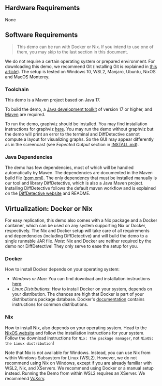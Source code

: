 ## Hardware Requirements

None

## Software Requirements

> This demo can be run with Docker or Nix. If you intend to use one of them, you may skip to the last section in this document. 

We do not require a certain operating system or prepared environment.
For downloading this demo, we recommend Git (installing Git is explained in [this article](https://github.com/git-guides/install-git)).
The setup is tested on Windows 10, WSL2, Manjaro, Ubuntu, NixOS and MacOS Monterey.

### Toolchain
This demo is a Maven project based on Java 17.

To build the demo, a [Java development toolkit](https://www.oracle.com/java/technologies/downloads/) of version 17 or higher, and [Maven](https://maven.apache.org/) are required.

To run the demo, graphviz should be installed. You may find installation instructions for graphviz [here](https://graphviz.org/download/).
You may run the demo without graphviz but the demo will print an error to the terminal and DiffDetective cannot compute a layout for visualizing graphs.
So the GUI may appear differently as in the screencast (see _Expected Output_ section in [INSTALL.md](INSTALL.md)).

### Java Dependencies
The demo has few dependencies, most of which will be handled automatically by Maven.
The dependencies are documented in the Maven build file ([pom.xml](pom.xml)).
The only dependency that must be installed manually is our tool and library DiffDetective, which is also a Java Maven project.
Installing DiffDetective follows the default maven workflow and is explained on the [DiffDetective website](https://variantsync.github.io/DiffDetective/) and README.

## Virtualization: Docker or Nix
For easy replication, this demo also comes with a Nix package and a Docker container, which can be used on any system supporting Nix or Docker, respectively.
The Nix and Docker setup will take care of all requirements and dependencies (including DiffDetective) and will build the demo to a single runnable JAR file.
_Note_: Nix and Docker are neither required by the demo nor DiffDetective! They only serve to ease the setup for you.

### Docker

How to install Docker depends on your operating system:

- _Windows or Mac_: You can find download and installation instructions [here](https://www.docker.com/get-started).
- _Linux Distributions_: How to install Docker on your system, depends on your distribution. The chances are high that Docker is part of your distributions package database.
  Docker's [documentation](https://docs.docker.com/engine/install/) contains instructions for common distributions.

### Nix

How to install Nix, also depends on your operating system.
Head to the [NixOS website](https://nixos.org/download/) and follow the installation instructions for your system.
Follow the download instructions for `Nix: the package manager`, not `NixOS: the Linux distribution`!

Note that Nix is not available for Windows.
Instead, you can use Nix from within Windows Subsystem for Linux (WSL2).
However, we do not recommend using Nix on Windows, except if you are already familiar with WSL2, Nix, and XServers.
We recommend using Docker or a manual setup instead.
Running the Demo from within WSL2 requires an XServer.
We recommend [VcXsrv](https://sourceforge.net/projects/vcxsrv/).